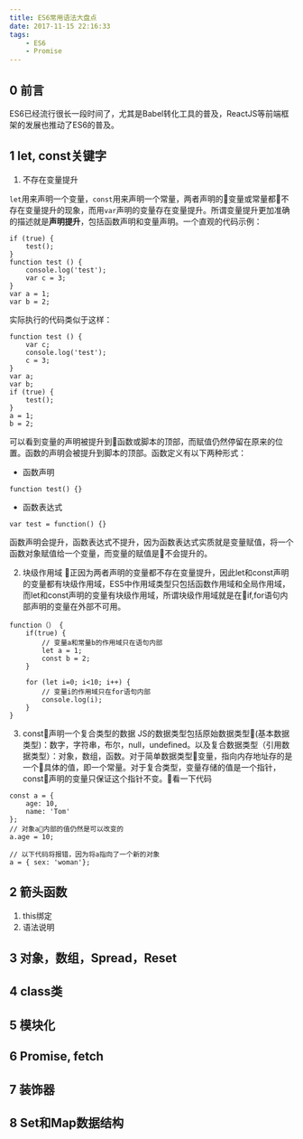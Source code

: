 ```yaml
---
title: ES6常用语法大盘点
date: 2017-11-15 22:16:33
tags:
    - ES6
    - Promise
---
```

## 0 前言

ES6已经流行很长一段时间了，尤其是Babel转化工具的普及，ReactJS等前端框架的发展也推动了ES6的普及。

<!--more-->

## 1 let, const关键字
1. 不存在变量提升

`let`用来声明一个变量，`const`用来声明一个常量，两者声明的变量或常量都不存在变量提升的现象，而用`var`声明的变量存在变量提升。所谓变量提升更加准确的描述就是**声明提升**，包括函数声明和变量声明。一个直观的代码示例：
```
if (true) {
    test();
}
function test () {
    console.log('test');
    var c = 3;
}
var a = 1;
var b = 2;
```

实际执行的代码类似于这样：

```
function test () {
    var c;
    console.log('test');
    c = 3;
}
var a;
var b;
if (true) {
    test();
}
a = 1;
b = 2;
```

可以看到变量的声明被提升到函数或脚本的顶部，而赋值仍然停留在原来的位置。函数的声明会被提升到脚本的顶部。函数定义有以下两种形式：
- 函数声明
```
function test() {}
```
- 函数表达式
```
var test = function() {}
```
函数声明会提升，函数表达式不提升，因为函数表达式实质就是变量赋值，将一个函数对象赋值给一个变量，而变量的赋值是不会提升的。

2. 块级作用域
正因为两者声明的变量都不存在变量提升，因此let和const声明的变量都有块级作用域，ES5中作用域类型只包括函数作用域和全局作用域，而let和const声明的变量有块级作用域，所谓块级作用域就是在if,for语句内部声明的变量在外部不可用。
```
function（） {
    if(true) {
        // 变量a和常量b的作用域只在语句内部
        let a = 1;
        const b = 2;
    }

    for (let i=0; i<10; i++) {
        // 变量i的作用域只在for语句内部
        console.log(i);
    }
}

```
3. const声明一个复合类型的数据
JS的数据类型包括原始数据类型(基本数据类型)：数字，字符串，布尔，null，undefined。以及复合数据类型（引用数据类型）：对象，数组，函数。对于简单数据类型变量，指向内存地址存的是一个具体的值，即一个常量。对于复合类型，变量存储的值是一个指针，const声明的变量只保证这个指针不变。看一下代码
```
const a = {
    age: 10,
    name: 'Tom'
};
// 对象a内部的值仍然是可以改变的
a.age = 10;

// 以下代码将报错，因为将a指向了一个新的对象
a = { sex: 'woman'};
```

## 2 箭头函数
1. this绑定
2. 语法说明

## 3 对象，数组，Spread，Reset

## 4 class类

## 5 模块化

## 6 Promise, fetch

## 7 装饰器

## 8 Set和Map数据结构